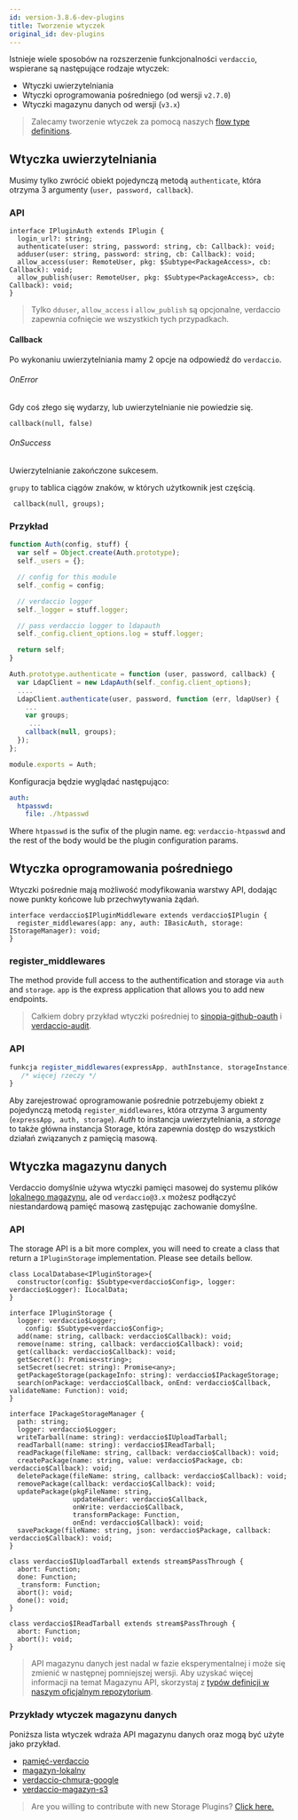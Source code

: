 ```yaml
---
id: version-3.8.6-dev-plugins
title: Tworzenie wtyczek
original_id: dev-plugins
---
```

Istnieje wiele sposobów na rozszerzenie funkcjonalności `verdaccio`, wspierane są następujące rodzaje wtyczek:

* Wtyczki uwierzytelniania
* Wtyczki oprogramowania pośredniego (od wersji `v2.7.0`)
* Wtyczki magazynu danych od wersji (`v3.x`)

> Zalecamy tworzenie wtyczek za pomocą naszych [flow type definitions](https://github.com/verdaccio/flow-types).

## Wtyczka uwierzytelniania

Musimy tylko zwrócić obiekt pojedynczą metodą `authenticate`, która otrzyma 3 argumenty (`user, password, callback`).

### API

```flow
interface IPluginAuth extends IPlugin {
  login_url?: string;
  authenticate(user: string, password: string, cb: Callback): void;
  adduser(user: string, password: string, cb: Callback): void;
  allow_access(user: RemoteUser, pkg: $Subtype<PackageAccess>, cb: Callback): void;
  allow_publish(user: RemoteUser, pkg: $Subtype<PackageAccess>, cb: Callback): void;
}
```

> Tylko `dduser`, `allow_access` i `allow_publish` są opcjonalne, verdaccio zapewnia cofnięcie we wszystkich tych przypadkach.

#### Callback

Po wykonaniu uwierzytelniania mamy 2 opcje na odpowiedź do `verdaccio`.

###### OnError

Gdy coś złego się wydarzy, lub uwierzytelnianie nie powiedzie się.

```flow
callback(null, false)
```

###### OnSuccess

Uwierzytelnianie zakończone sukcesem.

`grupy` to tablica ciągów znaków, w których użytkownik jest częścią.

     callback(null, groups);
    

### Przykład

```javascript
function Auth(config, stuff) {
  var self = Object.create(Auth.prototype);
  self._users = {};

  // config for this module
  self._config = config;

  // verdaccio logger
  self._logger = stuff.logger;

  // pass verdaccio logger to ldapauth
  self._config.client_options.log = stuff.logger;

  return self;
}

Auth.prototype.authenticate = function (user, password, callback) {
  var LdapClient = new LdapAuth(self._config.client_options);
  ....
  LdapClient.authenticate(user, password, function (err, ldapUser) {
    ...
    var groups;
     ...
    callback(null, groups);
  });
};

module.exports = Auth;
```

Konfiguracja będzie wyglądać następująco:

```yaml
auth:
  htpasswd:
    file: ./htpasswd
```

Where `htpasswd` is the sufix of the plugin name. eg: `verdaccio-htpasswd` and the rest of the body would be the plugin configuration params.

## Wtyczka oprogramowania pośredniego

Wtyczki pośrednie mają możliwość modyfikowania warstwy API, dodając nowe punkty końcowe lub przechwytywania żądań.

```flow
interface verdaccio$IPluginMiddleware extends verdaccio$IPlugin {
  register_middlewares(app: any, auth: IBasicAuth, storage: IStorageManager): void;
}
```

### register_middlewares

The method provide full access to the authentification and storage via `auth` and `storage`. `app` is the express application that allows you to add new endpoints.

> Całkiem dobry przykład wtyczki pośredniej to [sinopia-github-oauth](https://github.com/soundtrackyourbrand/sinopia-github-oauth) i <a href = "https://github.com/ verdaccio / verdaccio-audit ">verdaccio-audit</a>.

### API

```js
funkcja register_middlewares(expressApp, authInstance, storageInstance) {
   /* więcej rzeczy */
}
```

Aby zarejestrować oprogramowanie pośrednie potrzebujemy obiekt z pojedynczą metodą `register_middlewares`, która otrzyma 3 argumenty (`expressApp, auth, storage`). *Auth* to instancja uwierzytelniania, a *storage* to także główna instancja Storage, która zapewnia dostęp do wszystkich działań związanych z pamięcią masową.

## Wtyczka magazynu danych

Verdaccio domyślnie używa wtyczki pamięci masowej do systemu plików [lokalnego magazynu](https://github.com/verdaccio/local-storage), ale od `verdaccio@3.x` możesz podłączyć niestandardową pamięć masową zastępując zachowanie domyślne.

### API

The storage API is a bit more complex, you will need to create a class that return a `IPluginStorage` implementation. Please see details bellow.

```flow
class LocalDatabase<IPluginStorage>{
  constructor(config: $Subtype<verdaccio$Config>, logger: verdaccio$Logger): ILocalData;
}

interface IPluginStorage {
  logger: verdaccio$Logger;
    config: $Subtype<verdaccio$Config>;
  add(name: string, callback: verdaccio$Callback): void;
  remove(name: string, callback: verdaccio$Callback): void;
  get(callback: verdaccio$Callback): void;
  getSecret(): Promise<string>;
  setSecret(secret: string): Promise<any>;
  getPackageStorage(packageInfo: string): verdaccio$IPackageStorage;
  search(onPackage: verdaccio$Callback, onEnd: verdaccio$Callback, validateName: Function): void;
}

interface IPackageStorageManager {
  path: string;
  logger: verdaccio$Logger;
  writeTarball(name: string): verdaccio$IUploadTarball;
  readTarball(name: string): verdaccio$IReadTarball;
  readPackage(fileName: string, callback: verdaccio$Callback): void;
  createPackage(name: string, value: verdaccio$Package, cb: verdaccio$Callback): void;
  deletePackage(fileName: string, callback: verdaccio$Callback): void;
  removePackage(callback: verdaccio$Callback): void;
  updatePackage(pkgFileName: string,
                updateHandler: verdaccio$Callback,
                onWrite: verdaccio$Callback,
                transformPackage: Function,
                onEnd: verdaccio$Callback): void;
  savePackage(fileName: string, json: verdaccio$Package, callback: verdaccio$Callback): void;
}

class verdaccio$IUploadTarball extends stream$PassThrough {
  abort: Function;
  done: Function;
  _transform: Function;
  abort(): void;
  done(): void;
}

class verdaccio$IReadTarball extends stream$PassThrough {
  abort: Function;
  abort(): void;
}
```

> API magazynu danych jest nadal w fazie eksperymentalnej i może się zmienić w następnej pomniejszej wersji. Aby uzyskać więcej informacji na temat Magazynu API, skorzystaj z [typów definicji w naszym oficjalnym repozytorium](https://github.com/verdaccio/flow-types).

### Przykłady wtyczek magazynu danych

Poniższa lista wtyczek wdraża API magazynu danych oraz mogą być użyte jako przykład.

* [pamięć-verdaccio](https://github.com/verdaccio/verdaccio-memory)
* [magazyn-lokalny](https://github.com/verdaccio/local-storage)
* [verdaccio-chmura-google](https://github.com/verdaccio/verdaccio-google-cloud)
* [verdaccio-magazyn-s3](https://github.com/Remitly/verdaccio-s3-storage/tree/s3)

> Are you willing to contribute with new Storage Plugins? [Click here.](https://github.com/verdaccio/verdaccio/issues/103#issuecomment-357478295)